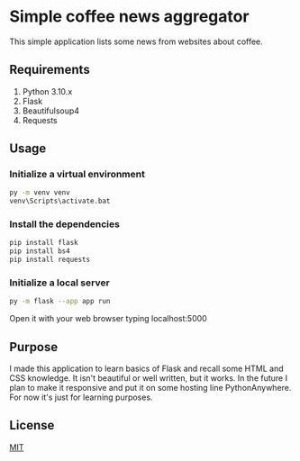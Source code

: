# Simple coffee news aggregator

This simple application lists some news from websites about coffee.

## Requirements

1. Python 3.10.x
2. Flask
3. Beautifulsoup4
4. Requests

## Usage

### Initialize a virtual environment
```bash
py -m venv venv
venv\Scripts\activate.bat
```

### Install the dependencies

```bash
pip install flask
pip install bs4
pip install requests
```

### Initialize a local server

```bash
py -m flask --app app run 
```
Open it with your web browser typing localhost:5000

## Purpose

I made this application to learn basics of Flask and recall some HTML and CSS knowledge. It isn't beautiful or well written, but it works. In the future I plan to make it responsive and put it on some hosting line PythonAnywhere. For now it's just for learning purposes.

## License
[MIT](https://choosealicense.com/licenses/mit/)
